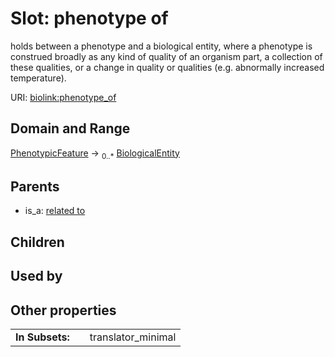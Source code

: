
# Slot: phenotype of


holds between a phenotype and a biological entity, where a phenotype is construed broadly as any kind of quality of an organism part, a collection of these qualities, or a change in quality or qualities (e.g. abnormally increased temperature).

URI: [biolink:phenotype_of](https://w3id.org/biolink/vocab/phenotype_of)


## Domain and Range

[PhenotypicFeature](PhenotypicFeature.md) &#8594;  <sub>0..\*</sub> [BiologicalEntity](BiologicalEntity.md)

## Parents

 *  is_a: [related to](related_to.md)

## Children


## Used by


## Other properties

|  |  |  |
| --- | --- | --- |
| **In Subsets:** | | translator_minimal |

